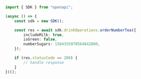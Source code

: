 <!-- Start SDK Example Usage -->


```typescript
import { SDK } from "openapi";

(async () => {
    const sdk = new SDK();

    const res = await sdk.drinkOperations.orderNumberTea({
        includeMilk: true,
        isGreen: false,
        numberSugars: 1584355970564842800,
    });

    if (res.statusCode == 200) {
        // handle response
    }
})();

```
<!-- End SDK Example Usage -->